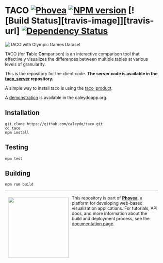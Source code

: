 TACO [![Phovea][phovea-image]][phovea-url] [![NPM version][npm-image]][npm-url] [![Build Status][travis-image]][travis-url] [![Dependency Status][daviddm-image]][daviddm-url]
=====================

![TACO with Olympic Games Dataset](https://raw.githubusercontent.com/Caleydo/taco/assets/olympic-games.png)

TACO (for **Ta**ble **Co**mparison) is an interactive comparison tool that effectively visualizes the differences between multiple tables at various levels of granularity.

This is the repository for the client code. **The server code is available in the [taco_server](https://github.com/Caleydo/taco_server) repository.**

A simple way to install taco is using the [taco_product](https://github.com/Caleydo/taco_product). 

A [demonstration](http://taco.caleydoapp.org) is available in the caleydoapp.org.

Installation
------------

```
git clone https://github.com/caleydo/taco.git
cd taco
npm install
```

Testing
-------

```
npm test
```

Building
--------

```
npm run build
```



***

<a href="https://caleydo.org"><img src="http://caleydo.org/assets/images/logos/caleydo.svg" align="left" width="200px" hspace="10" vspace="6"></a>
This repository is part of **[Phovea](http://phovea.caleydo.org/)**, a platform for developing web-based visualization applications. For tutorials, API docs, and more information about the build and deployment process, see the [documentation page](http://phovea.caleydo.org).


[phovea-image]: https://img.shields.io/badge/Phovea-Application-1BA64E.svg
[phovea-url]: https://phovea.caleydo.org
[npm-image]: https://badge.fury.io/js/taco.svg
[npm-url]: https://npmjs.org/package/taco
[circleci-image]: https://circleci.com/gh/Caleydo/taco.svg?style=shield
[circleci-url]: https://circleci.com/gh/Caleydo/taco
[daviddm-image]: https://david-dm.org/caleydo/taco/status.svg
[daviddm-url]: https://david-dm.org/caleydo/taco
